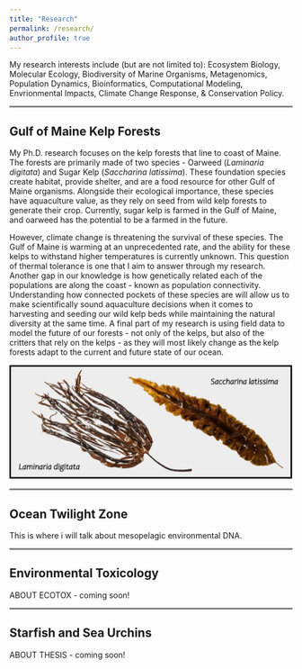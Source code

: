 ```yaml
---
title: "Research"
permalink: /research/
author_profile: true
---
```


My research interests include (but are not limited to): Ecosystem Biology, Molecular Ecology, Biodiversity of Marine Organisms, Metagenomics, Population Dynamics, Bioinformatics, Computational Modeling, Envrionmental Impacts, Climate Change Response, & Conservation Policy.

<hr style="height:3px;border-width:0;color:Grey;background-color:Grey">

## Gulf of Maine Kelp Forests

My Ph.D. research focuses on the kelp forests that line to coast of Maine. The forests are primarily made of two species - Oarweed (*Laminaria digitata*) and Sugar Kelp (*Saccharina latissima*). These foundation species create habitat, provide shelter, and are a food resource for other Gulf of Maine organisms. Alongside their ecological importance, these species have aquaculture value, as they rely on seed from wild kelp forests to generate their crop. Currently, sugar kelp is farmed in the Gulf of Maine, and oarweed has the potential to be a farmed in the future.

However, climate change is threatening the survival of these species. The Gulf of Maine is warming at an unprecedented rate, and the ability for these kelps to withstand higher temperatures is currently unknown. This question of thermal tolerance is one that I aim to answer through my research. Another gap in our knowledge is how genetically related each of the populations are along the coast - known as population connectivity. Understanding how connected pockets of these species are will allow us to make scientifically sound aquaculture decisions when it comes to harvesting and seeding our wild kelp beds while maintaining the natural diversity at the same time. A final part of my research is using field data to model the future of our forests - not only of the kelps, but also of the critters that rely on the kelps - as they will most likely change as the kelp forests adapt to the current and future state of our ocean.

![Kelp.](/images/KelpTypes.jpg)

<hr style="height:3px;border-width:0;color:Grey;background-color:Grey">

## Ocean Twilight Zone

This is where i will talk about mesopelagic environmental DNA.

<hr style="height:3px;border-width:0;color:Grey;background-color:Grey">

## Environmental Toxicology

ABOUT ECOTOX - coming soon!

<hr style="height:3px;border-width:0;color:Grey;background-color:Grey">

## Starfish and Sea Urchins

ABOUT THESIS - coming soon!

